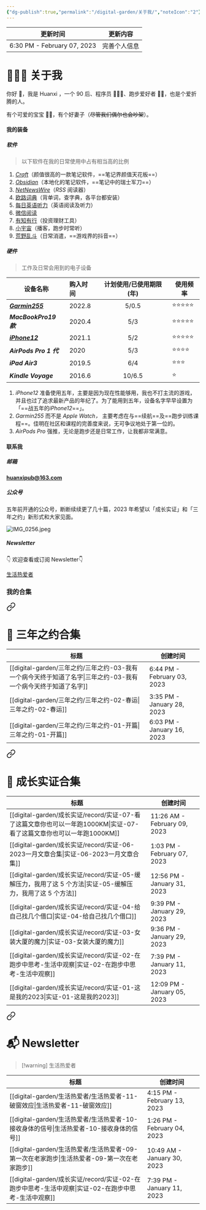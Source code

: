 ```yaml
---
{"dg-publish":true,"permalink":"/digital-garden/关于我/","noteIcon":"2"}
---
```



| 更新时间                        | 更新内容   |
| --------------------------- | ------ |
| 6:30 PM - February 07, 2023 | 完善个人信息 |


# 👨🏻‍💻 关于我

你好 👏，我是 Huanxi ，一个 90 后、程序员 👨🏻‍💻、跑步爱好者 🏃🏻，也是个爱折腾的人。

有个可爱的宝宝 👧🏻，有个好妻子（~~尽管我们偶尔也会吵架~~）。

#### 我的装备

##### 软件

> 以下软件在我的日常使用中占有相当高的比例

1. [_Craft_](https://www.craft.do/)（颜值很高的一款笔记软件，==笔记界颜值天花板==）
2. [_Obsidian_](https://obsidian.md/)（本地化的笔记软件，==笔记中的瑞士军刀==）
3. [_NetNewsWire_](https://netnewswire.com/)（_RSS_ 阅读器）
4. [欧路词典](https://www.eudic.net/v4/en/app/eudic)（背单词，查字典，各平台都安装）
5. [每日英语听力](https://www.eudic.net/v4/en/app/ting)（英语阅读及听力）
6. [微信阅读](https://weread.qq.com/)
7. [有知有行](https://apps.apple.com/cn/app/id1513319754/)（投资理财工具）
8. [小宇宙](https://apps.apple.com/cn/app/id1488894313)（播客，跑步时常听）
9. [荒野乱斗](https://apps.apple.com/cn/app/id1504236603?mt=8)（日常消遣，==游戏界的抖音==）

##### 硬件

> 工作及日常会用到的电子设备

| **设备名称**                                                                                    | **购入时间** | **计划使用/已使用期限(年)** | **使用频率**    |
| ----------------------------------------------------------------------------------------------- |:----| :-------------------------: | --------------- |
| [**_Garmin255_**](https://www.garmin.com.cn/products/wearables/forerunner-255-slate-grey/)      | 2022.8       |            5/0.5            | ⭐️⭐️⭐️⭐️⭐️ |
| **_MacBookPro19 款_**                                                                           | 2020.4       |             5/3             | ⭐️⭐️⭐️⭐️⭐️ |
| [**_iPhone12_**](https://www.apple.com.cn/shop/buy-iphone/iphone-12?cid=aos-cn-seo-baiduplagen) | 2021.1       |             5/2             | ⭐️⭐️⭐️⭐️⭐️ |
| **_AirPods Pro 1 代_**                                                                          | 2020         |             5/3             | ⭐️⭐️⭐️⭐️    |
| **_iPad Air3_**                                                                                 | 2019.5       |             6/4             | ⭐️⭐️⭐️       |
| **_Kindle Voyage_**                                                                             | 2016.6       |           10/6.5            | ⭐️             |

1. _iPhone12_ 准备使用五年，主要是因为现在性能够用，我也不打主流的游戏，并且也过了追求最新产品的年纪了。为了能用到五年，设备名字早早设置为「==战五年的*iPhone12*==」。
2. _Garmin255_ 而不是 _Apple Watch，_ 主要考虑在与==续航==及==跑步训练课程==。佳明在社区和课程的完善度来说，无可争议地处于第一位的。
3. _AirPods Pro_ 强推，无论是跑步还是日常工作，让我都非常满意。

#### 联系我

##### 邮箱

**huanxipub@163.com**

##### 公众号

五年前开通的公众号，断断续续更了几十篇，2023 年希望以「成长实证」和「三年之约」新形式和大家见面。

![IMG_0256.jpeg](https://res.craft.do/user/full/4afee562-291a-4dc6-1502-68dab5a3f1d0/90AD5B2E-A1AA-441D-9D0B-AE3EB767F58B_2/Qxr6ow5RiM9y7bPOgsYK7pBIf697aMSiqAxQxolI7k0z/IMG_0256.jpeg)

##### Newsletter

👇 欢迎查看或订阅 Newsletter👇

[生活热爱者](https://kebafa.zhubai.love/)

### 我的合集


<div class="transclusion internal-embed is-loaded"><a class="markdown-embed-link" href="/digital-garden///#" aria-label="Open link"><svg xmlns="http://www.w3.org/2000/svg" width="24" height="24" viewBox="0 0 24 24" fill="none" stroke="currentColor" stroke-width="2" stroke-linecap="round" stroke-linejoin="round" class="svg-icon lucide-link"><path d="M10 13a5 5 0 0 0 7.54.54l3-3a5 5 0 0 0-7.07-7.07l-1.72 1.71"></path><path d="M14 11a5 5 0 0 0-7.54-.54l-3 3a5 5 0 0 0 7.07 7.07l1.71-1.71"></path></svg></a><div class="markdown-embed">



# 📑 三年之约合集

| 标题                                                                        | 创建时间                        |
| ------------------------------------------------------------------------- | --------------------------- |
| [[digital-garden/三年之约/三年之约-03-我有一个病今天终于知道了名字\|三年之约-03-我有一个病今天终于知道了名字]] | 6:44 PM - February 03, 2023 |
| [[digital-garden/三年之约/三年之约-02-春运\|三年之约-02-春运]]                         | 3:35 PM - January 28, 2023  |
| [[digital-garden/三年之约/三年之约-01-开篇\|三年之约-01-开篇]]                         | 6:03 PM - January 16, 2023  |



</div></div>



<div class="transclusion internal-embed is-loaded"><a class="markdown-embed-link" href="/digital-garden//record//#" aria-label="Open link"><svg xmlns="http://www.w3.org/2000/svg" width="24" height="24" viewBox="0 0 24 24" fill="none" stroke="currentColor" stroke-width="2" stroke-linecap="round" stroke-linejoin="round" class="svg-icon lucide-link"><path d="M10 13a5 5 0 0 0 7.54.54l3-3a5 5 0 0 0-7.07-7.07l-1.72 1.71"></path><path d="M14 11a5 5 0 0 0-7.54-.54l-3 3a5 5 0 0 0 7.07 7.07l1.71-1.71"></path></svg></a><div class="markdown-embed">



# 📑 成长实证合集

| 标题                                                                                     | 创建时间                         |
| -------------------------------------------------------------------------------------- | ---------------------------- |
| [[digital-garden/成长实证/record/实证-07-看了这篇文章你也可以一年跑1000KM\|实证-07-看了这篇文章你也可以一年跑1000KM]] | 11:26 AM - February 09, 2023 |
| [[digital-garden/成长实证/record/实证-06-2023一月文章合集\|实证-06-2023一月文章合集]]                   | 1:03 PM - February 07, 2023  |
| [[digital-garden/成长实证/record/实证-05-缓解压力，我用了这 5 个方法\|实证-05-缓解压力，我用了这 5 个方法]]         | 12:56 PM - January 31, 2023  |
| [[digital-garden/成长实证/record/实证-04-给自己找几个借口\|实证-04-给自己找几个借口]]                       | 9:39 PM - January 29, 2023   |
| [[digital-garden/成长实证/record/实证-03-女装大厦的魔力\|实证-03-女装大厦的魔力]]                         | 9:36 PM - January 29, 2023   |
| [[digital-garden/成长实证/record/实证-02-在跑步中思考-生活中观察\|实证-02-在跑步中思考-生活中观察]]               | 7:39 PM - January 11, 2023   |
| [[digital-garden/成长实证/record/实证-01-这是我的2023\|实证-01-这是我的2023]]                       | 12:09 PM - January 05, 2023  |



</div></div>



<div class="transclusion internal-embed is-loaded"><a class="markdown-embed-link" href="/digital-garden//my-newsletter/#newsletter" aria-label="Open link"><svg xmlns="http://www.w3.org/2000/svg" width="24" height="24" viewBox="0 0 24 24" fill="none" stroke="currentColor" stroke-width="2" stroke-linecap="round" stroke-linejoin="round" class="svg-icon lucide-link"><path d="M10 13a5 5 0 0 0 7.54.54l3-3a5 5 0 0 0-7.07-7.07l-1.72 1.71"></path><path d="M14 11a5 5 0 0 0-7.54-.54l-3 3a5 5 0 0 0 7.07 7.07l1.71-1.71"></path></svg></a><div class="markdown-embed">



# 📬 Newsletter

> [!warning] 生活热爱者

| 标题                                                                       | 创建时间                        |
| ------------------------------------------------------------------------ | --------------------------- |
| [[digital-garden/生活热爱者/生活热爱者-11-破窗效应\|生活热爱者-11-破窗效应]]                 | 4:15 PM - February 13, 2023 |
| [[digital-garden/生活热爱者/生活热爱者-10-接收身体的信号\|生活热爱者-10-接收身体的信号]]           | 1:26 PM - February 04, 2023 |
| [[digital-garden/生活热爱者/生活热爱者-09-第一次在老家跑步\|生活热爱者-09-第一次在老家跑步]]         | 10:49 AM - January 30, 2023 |
| [[digital-garden/成长实证/record/实证-02-在跑步中思考-生活中观察\|实证-02-在跑步中思考-生活中观察]] | 7:39 PM - January 11, 2023  |



</div></div>

